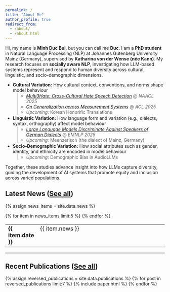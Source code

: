 ```yaml
---
permalink: /
title: "About Me"
author_profile: true
redirect_from: 
  - /about/
  - /about.html
---
```

<style>
/* Tighten spacing */
li > blockquote {
  margin-top: 0.1em !important;
  margin-bottom: 0.1em !important;
  margin-left: 1em !important; /* 👈 add this line to indent */
  border-left: 3px solid #ccc; /* optional: thinner, subtler quote bar */
  padding-left: 0.8em;         /* keeps text away from the bar */
}

/* Optional: make nested list inside quote compact */
li > blockquote > ul {
  margin-top: 0.1em !important;
  margin-bottom: 0.1em !important;
  padding-left: 1em !important;
}

li > blockquote p {
  margin-top: 0 !important;
  margin-bottom: 0.1em !important;
}
</style>


Hi, my name is **Minh Duc Bui**, but you can call me **Duc**. I am a **PhD student** in Natural Language Processing (NLP) at Johannes Gutenberg University Mainz (Germany), supervised by **Katharina von der Wense (née Kann)**. My research focuses on **socially aware NLP**, investigating how LLM-based systems represent and respond to human diversity across cultural, linguistic, and socio-demographic dimensions.

- **Cultural Variation:** How cultural context, conventions, and norms shape model behaviour  
  > - [*Multi3Hate: Cross-Cultural Hate Speech Detection*](https://aclanthology.org/2025.naacl-long.490/) @ *NAACL 2025*  
  > - [*On Generalization across Measurement Systems*](https://aclanthology.org/2025.acl-long.1032/) @ *ACL 2025*  
  > - *Upcoming:* Korean Honorific Translations
- **Linguistic Variation:** How language form and variation (e.g., dialects, syntax, orthography) affect model behaviour  
  > - [*Large Language Models Discriminate Against Speakers of German Dialects*](https://arxiv.org/abs/2509.13835) @ *EMNLP 2025*  
  > - *Upcoming:* Meenzerisch (the dialect of Mainz, Germany)
- **Socio-Demographic Variation:** How social attributes such as gender, identity, and ethnicity are encoded in model behaviour 
  > - *Upcoming:* Demographic Bias in AudioLLMs

Together, these studies advance insight into how LLMs capture diversity, guiding the development of AI systems that promote equity and inclusion across varied populations.


Latest News ([See all](/news/))
------
{% assign news_items = site.data.news %}
<table style="border-collapse: collapse; border:none; font-size:18px;">
  {% for item in news_items limit:5 %}
    <tr>
      <td style="width:20%; border: none; vertical-align:top;">
        <b>{{ item.date }}</b>
      </td>
      <td style="width:80%; border: none; vertical-align:top;">
        {{ item.news }}
      </td>
    </tr>
  {% endfor %}
</table>

---


Recent Publications ([See all](/publications/))
------
{% assign reversed_publications = site.data.publications %}
{% for post in reversed_publications limit:7 %}
{% include paper.html %}
{% endfor %}
